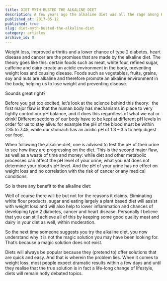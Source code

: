 ```yaml
---
title: DIET MYTH BUSTED THE ALKALINE DIET
description: A few years ago the alkaline diet was all the rage among Hollywood celebrities and therefore among us plebs as well. It seems to be rearing its head again; diets tend to be like clothes, going in and out of fashion in cycles. But does the alkaline diet have any real science behind it and does it work?
published_at: 2017-05-12
published: true
slug: diet-myth-busted-the-alkaline-diet
category: articles
archive_id: 0
---
```


<div><p>Weight loss, improved arthritis and a lower chance of type 2 diabetes, heart disease and cancer are the promises that are made by the alkaline diet. The theory goes like this: certain foods such as meat, white four, refined sugar, caffeine and dairy create an acidic environment in the body, preventing weight loss and causing disease. Foods such as vegetables, fruits, grains, soy and nuts are alkaline and therefore promote an alkaline environment in the body, helping us to lose weight and preventing disease.</p>
<p>Sounds great right?</p>
<p>Before you get too excited, let&rsquo;s look at the science behind this theory: &nbsp;the first major flaw is that the human body has mechanisms in place to very tightly control our pH balance, and it does this regardless of what we eat or drink! Different sections of our body have to be kept at different pH levels in order for us to stay alive: for example the pH of the blood must be within 7.35 to 7.45, while our stomach has an acidic pH of 1.3 &ndash; 3.5 to help digest our food.</p>
<p>When following the alkaline diet, one is advised to test the pH of their urine to see how they are progressing on the diet. This is the second major flaw, as well as a waste of time and money: while diet and other metabolic processes can affect the pH level of your urine, what you eat does not determine your blood&rsquo;s pH level. And the pH of your urine has no effect on weight loss and no correlation with the risk of cancer or any medical conditions.</p>
<p>So is there any benefit to the alkaline diet:</p>
<p>Well of course there will be but not for the reasons it claims. Eliminating white flour products, sugar and eating largely a plant based diet will assist with weight loss and will also help to lower inflammation and chances of developing type 2 diabetes, cancer and heart disease. Personally I believe that you can still achieve all of this by keeping some good quality meat and dairy in your diet as well, within moderation.</p>
<p>So the next time someone suggests you try the alkaline diet, you now understand why it is not the magic solution you may have been looking for. That&rsquo;s because a magic solution does not exist.</p>
<p>Diets will always be popular because they (pretend to) offer solutions that are quick and easy. And that is wherein the problem lies. When it comes to weight loss, most people expect dramatic results within a few days and until they realise that the true solution is in fact a life-long change of lifestyle, diets will remain hotly debated topics.</p>
<p>&nbsp;</p>
<p><img src="/assets/media/29/conversions/web.jpg" alt="" /></p></div>
